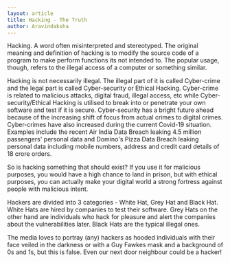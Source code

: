 ```yaml
---
layout: article
title: Hacking - The Truth
author: Aravindaksha
---
```


Hacking. A word often misinterpreted and stereotyped. The original meaning and definition of hacking is to modify the source code of a program to make perform functions its not intended to. The popular usage, though, refers to the illegal access of a computer or something similar.

Hacking is not necessarily illegal. The illegal part of it is called Cyber-crime and the legal part is called Cyber-security or Ethical Hacking. Cyber-crime is related to malicious attacks, digital fraud, illegal access, etc while Cyber-security/Ethical Hacking is utilised to break into or penetrate your own software and test if it is secure.
Cyber-security has a bright future ahead because of the increasing shift of focus from actual crimes to digital crimes. Cyber-crimes have also increased during the current Covid-19 situation. Examples include the recent Air India Data Breach leaking 4.5 million passengers' personal data and Domino's Pizza Data Breach leaking personal data including mobile numbers, address and credit card details of 18 crore orders.

So is hacking something that should exist? If you use it for malicious purposes, you would have a high chance to land in prison, but with ethical purposes, you can actually make your digital world a strong fortress against people with malicious intent.

Hackers are divided into 3 categories - White Hat, Grey Hat and Black Hat. White Hats are hired by companies to test their software. Grey Hats on the other hand are individuals who hack for pleasure and alert the companies about the vulnerabilities later. Black Hats are the typical illegal ones.

The media loves to portray (any) hackers as hooded individuals with their face veiled in the darkness or with a Guy Fawkes mask and a background of 0s and 1s, but this is false. Even our next door neighbour could be a hacker!